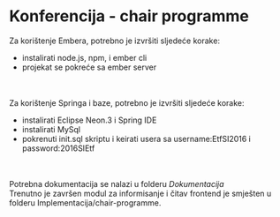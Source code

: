 # Konferencija - chair programme

Za korištenje Embera, potrebno je izvršiti sljedeće korake:
- instalirati node.js, npm, i ember cli
- projekat se pokreće sa ember server

<br><br>
Za korištenje Springa i baze, potrebno je izvršiti sljedeće korake:
- instalirati Eclipse Neon.3 i Spring IDE 
- instalirati MySql
- pokrenuti init.sql skriptu i keirati usera sa username:EtfSI2016 i password:2016SIEtf


<br><br>
Potrebna dokumentacija se nalazi u folderu <i>Dokumentacija</i>
<br>
Trenutno je završen modul za informisanje i čitav frontend je smješten u folderu Implementacija/chair-programme.
<br>
